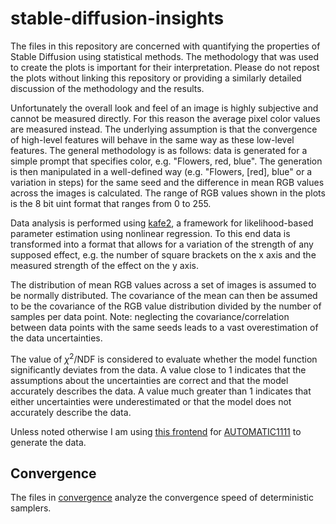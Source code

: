 # stable-diffusion-insights
The files in this repository are concerned with quantifying the properties of Stable Diffusion using statistical methods.
The methodology that was used to create the plots is important for their interpretation.
Please do not repost the plots without linking this repository or providing a similarly detailed discussion of the methodology and the results.

Unfortunately the overall look and feel of an image is highly subjective and cannot be measured directly.
For this reason the average pixel color values are measured instead.
The underlying assumption is that the convergence of high-level features will behave in the same way as these low-level features.
The general methodology is as follows:
data is generated for a simple prompt that specifies color, e.g. "Flowers, red, blue".
The generation is then manipulated in a well-defined way (e.g. "Flowers, [red], blue" or a variation in steps)
for the same seed and the difference in mean RGB values across the images is calculated.
The range of RGB values shown in the plots is the 8 bit uint format that ranges from 0 to 255.

Data analysis is performed using [kafe2](https://github.com/PhiLFitters/kafe2),
a framework for likelihood-based parameter estimation using nonlinear regression.
To this end data is transformed into a format that allows for a variation of the strength of any supposed effect,
e.g. the number of square brackets on the x axis and the measured strength of the effect on the y axis.

The distribution of mean RGB values across a set of images is assumed to be normally distributed.
The covariance of the mean can then be assumed to be the covariance of the RGB value distribution divided by the number of samples per data point.
Note: neglecting the covariance/correlation between data points with the same seeds leads to a vast overestimation of the data uncertainties.

The value of $\chi^2/\mathrm{NDF}$ is considered to evaluate whether the model function significantly deviates from the data.
A value close to 1 indicates that the assumptions about the uncertainties are correct and that the model accurately describes the data.
A value much greater than 1 indicates that either uncertainties were underestimated or that the model does not accurately describe the data.

Unless noted otherwise I am using [this frontend](https://github.com/JohannesGaessler/stable-diffusion-ipython-shell) for [AUTOMATIC1111](https://github.com/AUTOMATIC1111/stable-diffusion-webui) to generate the data.

## Convergence
The files in [convergence](./convergence) analyze the convergence speed of deterministic samplers.
